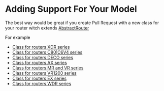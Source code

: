 # Adding Support For Your Model

The best way would be great if you create Pull Request with a new class for your router witch extends [AbstractRouter](https://github.com/AlexandrErohin/TP-Link-Archer-C6U/blob/main/tplinkrouterc6u/client_abstract.py#L8)

For example
 - [Class for routers XDR series](https://github.com/AlexandrErohin/TP-Link-Archer-C6U/blob/main/tplinkrouterc6u/client/xdr.py#L12)
 - [Class for routers C80|C6V4 series](https://github.com/AlexandrErohin/TP-Link-Archer-C6U/blob/main/tplinkrouterc6u/client/c80.py#L73)
 - [Class for routers DECO series](https://github.com/AlexandrErohin/TP-Link-Archer-C6U/blob/main/tplinkrouterc6u/client/deco.py#L12)
 - [Class for routers AX series](https://github.com/AlexandrErohin/TP-Link-Archer-C6U/blob/main/tplinkrouterc6u/client/c6u#L223)
 - [Class for routers MR and VR series](https://github.com/AlexandrErohin/TP-Link-Archer-C6U/blob/main/tplinkrouterc6u/client/mr.py#L368)
 - [Class for routers VR1200 series](https://github.com/AlexandrErohin/TP-Link-Archer-C6U/blob/main/tplinkrouterc6u/client/vr.py#L13)
 - [Class for routers EX series](https://github.com/AlexandrErohin/TP-Link-Archer-C6U/blob/main/tplinkrouterc6u/client/ex.py#L13)
 - [Class for routers WDR series](https://github.com/AlexandrErohin/TP-Link-Archer-C6U/blob/main/tplinkrouterc6u/client/wdr.py#L199)
  